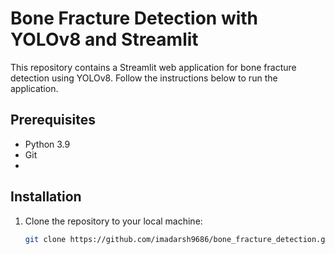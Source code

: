 # Bone Fracture Detection with YOLOv8 and Streamlit

This repository contains a Streamlit web application for bone fracture detection using YOLOv8. Follow the instructions below to run the application.

## Prerequisites

- Python 3.9 
- Git
- 

## Installation

1. Clone the repository to your local machine:

   ```bash
   git clone https://github.com/imadarsh9686/bone_fracture_detection.git
